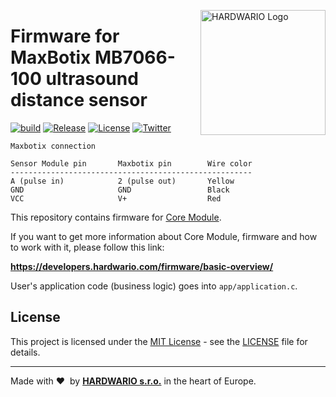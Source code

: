 <a href="https://www.hardwario.com/"><img src="https://www.hardwario.com/ci/assets/hw-logo.svg" width="200" alt="HARDWARIO Logo" align="right"></a>

# Firmware for MaxBotix MB7066-100 ultrasound distance sensor

[![build](https://github.com/hardwario/twr-lcd-maxbotix-ultrasound-distance/actions/workflows/main.yml/badge.svg)](https://github.com/hardwario/twr-lcd-maxbotix-ultrasound-distance/actions/workflows/main.yml)
[![Release](https://img.shields.io/github/release/bigclownprojects/bcf-lcd-maxbotix-ultrasound-distance.svg)](https://github.com/bigclownprojects/bcf-lcd-maxbotix-ultrasound-distance/releases)
[![License](https://img.shields.io/github/license/bigclownprojects/bcf-lcd-maxbotix-ultrasound-distance.svg)](https://github.com/bigclownprojects/bcf-lcd-maxbotix-ultrasound-distance/blob/master/LICENSE)
[![Twitter](https://img.shields.io/twitter/follow/hardwario_en.svg?style=social&label=Follow)](https://twitter.com/hardwario_en)

```
Maxbotix connection

Sensor Module pin       Maxbotix pin        Wire color
------------------------------------------------------
A (pulse in)            2 (pulse out)       Yellow
GND                     GND                 Black
VCC                     V+                  Red
```

This repository contains firmware for [Core Module](https://shop.bigclown.com/core-module).

If you want to get more information about Core Module, firmware and how to work with it, please follow this link:

**https://developers.hardwario.com/firmware/basic-overview/**

User's application code (business logic) goes into `app/application.c`.

## License

This project is licensed under the [MIT License](https://opensource.org/licenses/MIT/) - see the [LICENSE](LICENSE) file for details.

---

Made with &#x2764;&nbsp; by [**HARDWARIO s.r.o.**](https://www.hardwario.com/) in the heart of Europe.
